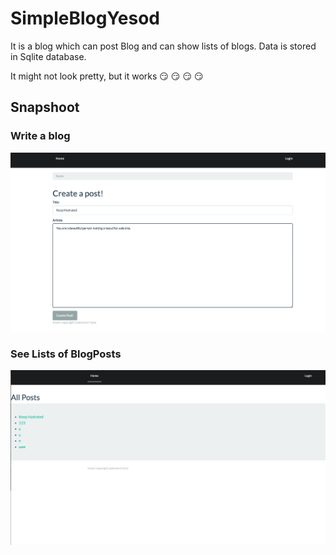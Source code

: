 # SimpleBlogYesod

It is a blog which can post Blog and can show lists of blogs.
Data is stored in Sqlite database.

It might not look pretty, but it works :smirk: :smirk: :smirk: :smirk:


## Snapshoot 

### Write a blog
![Posting](https://github.com/MasaluPan/SimpleBlogYesod/blob/main/img/img0.png?raw=true)


### See Lists of BlogPosts
![Show List](https://github.com/MasaluPan/SimpleBlogYesod/blob/main/img/img1.png?raw=true)

